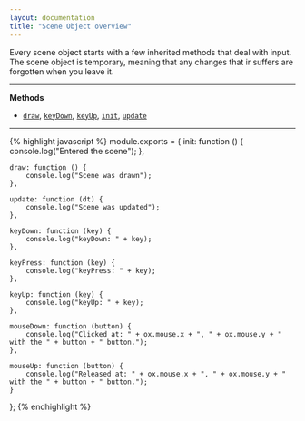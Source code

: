 ```yaml
---
layout: documentation
title: "Scene Object overview"
---
```


Every scene object starts with a few inherited methods that deal with input. The scene object is temporary, meaning that any changes that ir suffers are forgotten when you leave it.

----


**Methods**

- [`draw`]({{site.url}}/docs/hooks/draw.html), [`keyDown`]({{site.url}}/docs/scene/disable.html), [`keyUp`]({{site.url}}/docs/scene/enable.html), [`init`]({{site.url}}/docs/hooks/init.html), [`update`]({{site.url}}/docs/hooks/update.html)

----



{% highlight javascript %}
module.exports = {
    init: function () {
        console.log("Entered the scene");
    },
    
    draw: function () {
        console.log("Scene was drawn");
    },
    
    update: function (dt) {
        console.log("Scene was updated");
    },
    
    keyDown: function (key) {
        console.log("keyDown: " + key);
    },

    keyPress: function (key) {
        console.log("keyPress: " + key);
    },

    keyUp: function (key) {
        console.log("keyUp: " + key);
    },

    mouseDown: function (button) {
        console.log("Clicked at: " + ox.mouse.x + ", " + ox.mouse.y + " with the " + button + " button.");
    },

    mouseUp: function (button) {
        console.log("Released at: " + ox.mouse.x + ", " + ox.mouse.y + " with the " + button + " button.");
    }
};
{% endhighlight %}